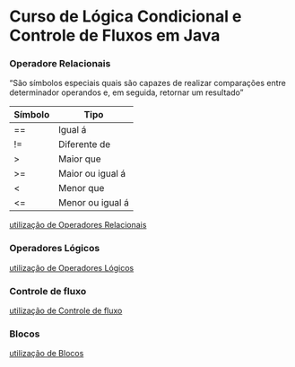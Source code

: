 # Curso de Lógica Condicional e Controle de Fluxos em Java

### Operadore Relacionais

“São símbolos especiais quais são capazes de realizar comparações entre determinador operandos e, em seguida, retornar um resultado”

| Símbolo | Tipo | 
|--- |--- |
| == | Igual á | 
| != | Diferente de | 
| > | Maior que | 
| >= | Maior ou igual á | 
| < | Menor que | 
| <= | Menor ou igual á | 

[utilização de Operadores Relacionais]()


### Operadores Lógicos

[utilização de Operadores Lógicos]()

### Controle de fluxo

[utilização de Controle de fluxo]()

### Blocos

[utilização de Blocos]()
